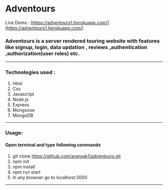 # Adventours

Live Demo : [https://adventours1.herokuapp.com/](https://adventours1.herokuapp.com/)

### Adventours is a server rendered touring website with features like signup, login, data updation , reviews  ,authentication  ,authorization(user roles)  etc. 

---

### Technologies used :

1. Html
1. Css
1. Javascript
1. Node.js
1. Express
1. Mongoose
1. MongoDB
---
### Usage:

#### Open terminal and type following commands
1. git clone https://github.com/aranyak1/adventours.git
1. npm init
1. npm install
1. npm run start
1. In any browser go to localhost:3000
---
